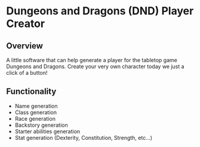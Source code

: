 # Dungeons and Dragons (DND) Player Creator
## Overview ##
A little software that can help generate a player for the tabletop game Dungeons and Dragons. Create your very own character today we just a click of a button!

## Functionality ##
- Name generation
- Class generation
- Race generation
- Backstory generation
- Starter abilities generation
- Stat generation (Dexterity, Constitution, Strength, etc...)
